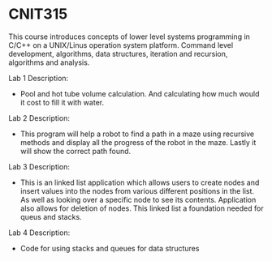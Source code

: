 # CNIT315
This course introduces concepts of lower level systems programming in C/C++ on a UNIX/Linus operation system platform. Command level development, algorithms, data structures, iteration and recursion, algorithms and analysis.

Lab 1 Description: 

- Pool and hot tube volume calculation. And calculating
how much would it cost to fill it with water.

Lab 2 Description: 
- This program will help a robot to find a path in a maze using recursive methods and display all the progress of the robot in the maze. Lastly it will show the correct path found. 

Lab 3 Description: 
- This is an linked list application which allows users to create nodes and insert values into the nodes
from various different positions in the list. As well as looking over a specific node to see its contents. Application also allows
for deletion of nodes. This linked list a foundation needed for queus and stacks.

Lab 4 Description: 
- Code for using stacks and queues for data structures
